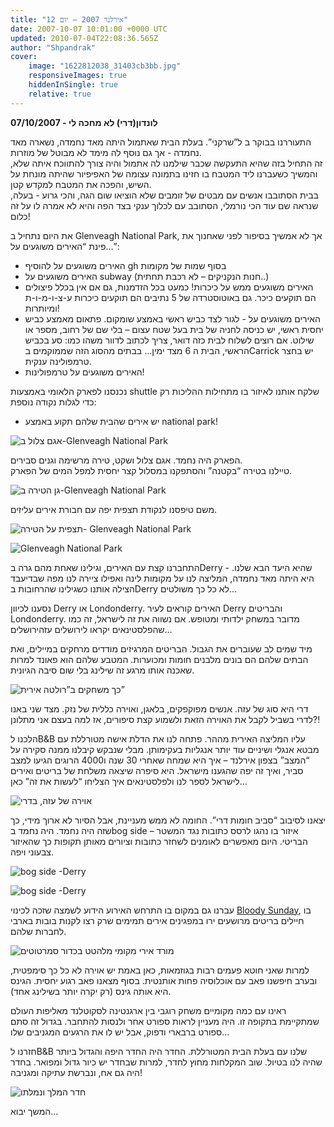 ```yaml
---
title: "אירלנד 2007 – יום 12"
date: 2007-10-07 10:01:00 +0000 UTC
updated: 2010-07-04T22:08:36.565Z
author: "Shpandrak"
cover:
    image: "1622812038_31403cb3bb.jpg"
    responsiveImages: true
    hiddenInSingle: true
    relative: true
---
```


**07/10/2007 - לונדון(דרי) לא מחכה לי**

התעוררנו בבוקר ב ל”שרקני”. בעלת הבית שאתמול היתה מאד נחמדה, נשארה מאד נחמדה - אך גם נוסף לה מימד לא מבוטל של מוזרות.  
זה התחיל בזה שהיא התעקשה שכבר שילמנו לה אתמול והיה צורך להתווכח איתה שלא, והמשיך כשעברנו ליד המטבח בו חזינו בתמונה עצומה של האפיפיור שהיתה מונחת על השיש, והפכה את המטבח למקדש קטן.  
בבית הסתובבו אנשים עם מבטים של זומבים שלא הוציאו שום הגה, והכי גרוע - בעלה, שנראה שם עוד הכי נורמלי, הסתובב עם לכלוך ענקי בצד הפה והיא לא אמרה לו על זה כלום!

את היום נתחיל ב Glenveagh National Park, אך לא אמשיך בסיפור לפני שאחנוך את פינת “האירים משוגעים על…”:

- האירים משוגעים על להוסיף gh בסוף שמות של מקומות
- האירים משוגעים על subway (חנות הנקניקים – לא רכבת תחתית..)
- האירים משוגעים ממש על כיכרות! כמעט בכל הזדמנות, גם אם אין בכלל פיצולים הם תוקעים כיכר. גם באוטוסטרדה של 5 נתיבים הם תוקעים כיכרות ע-צ-ו-מ-ו-ת ומיותרות!
- האירים משוגעים על - לגור לצד כביש ראשי באמצע שומקום. פתאום מאמצע כביש יחסית ראשי, יש כניסה לחניה של בית בעל שטח עצום – בלי שם של רחוב, מספר או שילוט. אם רוצים לשלוח לבית כזה דואר, צריך לכתוב לדוור משהו כמו: סע בכביש הראשי, הבית ה 6 מצד ימין… בבתים מהסוג הזה שממוקמים בCarrick יש בחצר טרמפולינה ענקית.
- האירים משוגעים על טרמפולינות!

נכנסנו לפארק הלאומי באמצעות shuttle שלקח אותנו לאיזור בו מתחילות ההליכות רק כדי לגלות נקודה נוספת:

- יש אירים שהבית שלהם תקוע באמצע national park!



![](1621443304_4e62940e90.jpg "אגם צלול ב-Glenveagh National Park")



הפארק היה נחמד. אגם צלול ושקט, טירה מרשימה וגנים סבירים.  
טיילנו בטירה “בקטנה” והסתפקנו במסלול קצר יחסית למפל המים של הפארק.



![](1621512698_8f406b785d.jpg "גן הטירה ב-Glenveagh National Park")



משם טיפסנו לנקודת תצפית יפה עם חבורת אירים עליזים.



![](1621709038_e2227b84fd.jpg "תצפית על הטירה- Glenveagh National Park")



![](1620859849_54489b7741.jpg "Glenveagh National Park")

התחברנו קצת עם האירים, וגילינו שאחת מהם גרה בDerry - שהיא היעד הבא שלנו. היא היתה מאד נחמדה, המליצה לנו על מקומות לינה ואפילו ציירה לנו מפה שבדיעבד הצילה אותנו כשגילינו שהרחובות בDerry לא כל כך משולטים…

נסענו לכיוון Derry או Londonderry. האירים קוראים לעיר Derry והבריטים Londonderry. מדובר במשחק ילדותי ומטופש. אם נשווה את זה לישראל, זה כמו שהפלסטינאים יקראו לירושלים עזהירושלים…

מיד שמים לב שעוברים את הגבול. הבריטים המרגיזים מודדים מרחקים במיילים, ואת הבתים שלהם הם בונים מלבנים חומות ומכוערות. המטבע שלהם הוא פאונד למרות שאכנה אותו מרגע זה שילינג בלי שום סיבה הגיונית.



![](1622210998_1141faa12b.jpg "כך משחקים ב”רולטה אירית”")

דרי היא סוג של עזה. אנשים מפוקפקים, בלאגן, ואוירה כללית של נזק. מצד שני באנו לדרי בשביל לקבל את האוירה הזאת ולשמוע קצת סיפורים, אז למה בעצם אני מתלונן?!

הלכנו לB&amp;B עליו המליצה האירית מההר. פתחה לנו את הדלת אישה מטורללת עם מבטא אנגלי ושיניים עוד יותר אנגליות בעקימותן. מבלי שנבקש קיבלנו ממנה סקירה על “המצב” בצפון אירלנד – איך היא שמחה שאחרי 30 שנה ו4000 הרוגים הגיעו למצב סביר, ואיך זה יפה שהגענו מישראל. היא סיפרה שיצאה משלחת של בריטים ואירים לישראל לספר לנו ולפלסטינאים איך הצליחו “לעשות את זה” כאן…



![](1621659579_fd30ca22bd.jpg "אוירה של עזה, בדרי")



יצאנו לסיבוב “סביב חומות דרי”. החומה לא ממש מעניינת, אבל הסיור לא ארוך מידי, כך שזה היה נחמד. היה נחמד בbog side – איזור בו נהגו לרסס כתובות נגד המשטר הבריטי. היום מאפשרים לאומנים לשחזר כתובות וציורים מאותן תקופות כך שהאיזור צבעוני ויפה.



![](1621598765_3ff0d05968.jpg "bog side -Derry")



![](1622415624_8a02d0f157.jpg "bog side -Derry")



עברנו גם במקום בו התרחש האירוע הידוע לשמצה שזכה לכינוי [Bloody Sunday](http://en.wikipedia.org/wiki/Bloody_Sunday_%281972%29), בו חיילים בריטים מרושעים ירו במפגינים אירים תמימים שרק רצו לקנות בובות בארבי לחברות שלהם.



![](1622812038_31403cb3bb.jpg "מורד אירי מקומי מלהטט בכדור סמרטוטים")



למרות שאני חוטא פעמים רבות בגוזמאות, כאן באמת יש אוירה לא כל כך סימפטית, ובערב חיפשנו פאב עם אוכלוסיה פחות אותנטית. בסוף מצאנו פאב רגוע יחסית. הגינס היא אותה גינס (רק יקרה יותר בשילינג אחד).

ראינו עם כמה מקומיים משחק רוגבי בין ארגנטינה לסקוטלנד מאליפות העולם שמתקיימת בתקופה זו. היה מעניין לראות ספורט אחר ולנסות להתחבר. בגדול זה סתם ספורט ברבארי ודפוק, אבל יש לו את הרגעים המגניבים שלו…

חזרנו לB&amp;B שלנו עם בעלת הבית המטורללת. החדר היה החדר היפה והגדול ביותר שהיה לנו בטיול. שוב המקלחות מחוץ לחדר, למרות שבחדר יש כיור גדול ומפואר. בחדר היה גם אח, ונברשת עתיקה ומגניבה!



![](1622881388_14a19abef9.jpg "חדר המלך ונמלתו")

המשך יבוא…
